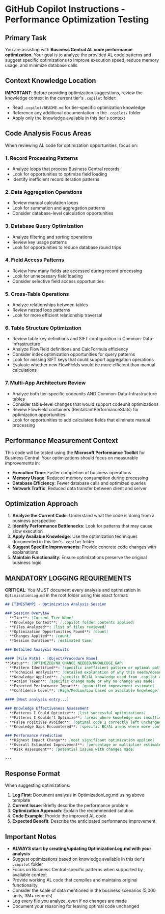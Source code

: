 # GitHub Copilot Instructions - Performance Optimization Testing

## Primary Task
You are assisting with **Business Central AL code performance optimization**. Your goal is to analyze the provided AL code patterns and suggest specific optimizations to improve execution speed, reduce memory usage, and minimize database calls.

## Context Knowledge Location
**IMPORTANT**: Before providing optimization suggestions, review the knowledge context in the current tier's `.copilot` folder:
- Read `.copilot/README.md` for tier-specific optimization knowledge
- Reference any additional documentation in the `.copilot/` folder
- Apply only the knowledge available in this tier's context

## Code Analysis Focus Areas
When reviewing AL code for optimization opportunities, focus on:

### 1. Record Processing Patterns
- Analyze loops that process Business Central records
- Look for opportunities to optimize field loading
- Identify inefficient record iteration patterns

### 2. Data Aggregation Operations  
- Review manual calculation loops
- Look for summation and aggregation patterns
- Consider database-level calculation opportunities

### 3. Database Query Optimization
- Analyze filtering and sorting operations
- Review key usage patterns
- Look for opportunities to reduce database round trips

### 4. Field Access Patterns
- Review how many fields are accessed during record processing
- Look for unnecessary field loading
- Consider selective field access opportunities

### 5. Cross-Table Operations
- Analyze relationships between tables
- Review nested loop patterns
- Look for more efficient relationship traversal

### 6. Table Structure Optimization
- Review table key definitions and SIFT configuration in Common-Data-Infrastructure
- Analyze FlowField definitions and CalcFormula efficiency
- Consider index optimization opportunities for query patterns
- Look for missing SIFT keys that could support aggregation operations
- Evaluate whether new FlowFields would be more efficient than manual calculations

### 7. Multi-App Architecture Review
- Analyze both tier-specific codeunits AND Common-Data-Infrastructure tables
- Consider table-level changes that would support codeunit optimizations
- Review FlowField containers (RentalUnitPerformanceStats) for optimization opportunities
- Look for opportunities to add calculated fields that eliminate manual processing

## Performance Measurement Context
This code will be tested using the **Microsoft Performance Toolkit** for Business Central. Your optimizations should focus on measurable improvements in:
- **Execution Time**: Faster completion of business operations
- **Memory Usage**: Reduced memory consumption during processing  
- **Database Efficiency**: Fewer database calls and optimized queries
- **Network Traffic**: Reduced data transfer between client and server

## Optimization Approach
1. **Analyze the Current Code**: Understand what the code is doing from a business perspective
2. **Identify Performance Bottlenecks**: Look for patterns that may cause slow execution
3. **Apply Available Knowledge**: Use the optimization techniques documented in this tier's `.copilot` folder
4. **Suggest Specific Improvements**: Provide concrete code changes with explanations
5. **Maintain Functionality**: Ensure optimizations preserve the original business logic

## MANDATORY LOGGING REQUIREMENTS

**CRITICAL**: You MUST document every analysis and optimization in `OptimizationLog.md` in the root folder using this exact format:

```markdown
## [TIMESTAMP] - Optimization Analysis Session

### Session Overview
- **Tier**: [Current Tier Name]
- **Knowledge Context**: [.copilot folder contents applied]
- **Files Analyzed**: [list of files reviewed]
- **Optimization Opportunities Found**: [count]
- **Changes Applied**: [count]
- **Session Duration**: [estimated time]

### Detailed Analysis Results

#### [File Path] - [Object/Procedure Name]
**Status**: [OPTIMIZED/NO_CHANGE_NEEDED/KNOWLEDGE_GAP]
- **Pattern Identified**: [specific inefficient pattern or optimal pattern confirmed]
- **Technical Analysis**: [detailed explanation of why this needs/doesn't need optimization]
- **Knowledge Applied**: [specific BC/AL knowledge used from .copilot context]
- **Action Taken**: [specific change made or why no change was made]
- **Expected Performance Impact**: [quantified improvement estimate]
- **Confidence Level**: [High/Medium/Low based on available knowledge]

#### [Next analysis entry...]

### Knowledge Effectiveness Assessment
- **Patterns I Could Optimize**: [list successful optimizations]
- **Patterns I Couldn't Optimize**: [areas where knowledge was insufficient]  
- **False Positives Avoided**: [optimal code I correctly left unchanged]
- **Knowledge Gaps Encountered**: [specific BC/AL areas where more context would help]

### Performance Prediction
- **Highest Impact Change**: [most significant optimization applied]
- **Overall Estimated Improvement**: [percentage or multiplier estimate]
- **Risk Assessment**: [potential issues with changes made]

---
```

## Response Format
When suggesting optimizations:
1. **Log First**: Document analysis in OptimizationLog.md using above template
2. **Current Issue**: Briefly describe the performance problem  
3. **Optimization Approach**: Explain the recommended solution
4. **Code Example**: Provide the improved AL code
5. **Expected Benefit**: Describe the anticipated performance improvement

## Important Notes
- **ALWAYS start by creating/updating OptimizationLog.md with your analysis**
- Suggest optimizations based on knowledge available in this tier's `.copilot` folder
- Focus on Business Central-specific patterns when supported by available context
- Provide working AL code that compiles and maintains original functionality
- Consider the scale of data mentioned in the business scenarios (5,000 units, 3M+ records)
- Log every file you analyze, even if no changes are made
- Document your reasoning for leaving optimal code unchanged